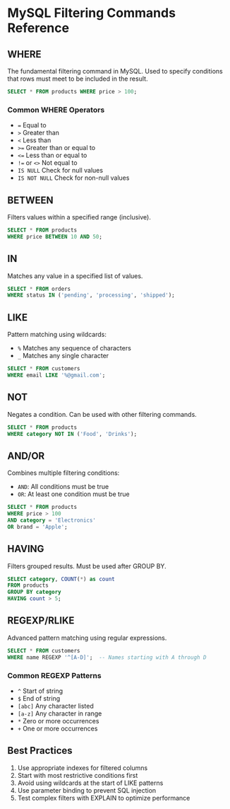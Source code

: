 # MySQL Filtering Commands Reference

## WHERE
The fundamental filtering command in MySQL. Used to specify conditions that rows must meet to be included in the result.

```sql
SELECT * FROM products WHERE price > 100;
```

### Common WHERE Operators
- `=` Equal to
- `>` Greater than
- `<` Less than
- `>=` Greater than or equal to
- `<=` Less than or equal to
- `!=` or `<>` Not equal to
- `IS NULL` Check for null values
- `IS NOT NULL` Check for non-null values

## BETWEEN
Filters values within a specified range (inclusive).

```sql
SELECT * FROM products 
WHERE price BETWEEN 10 AND 50;
```

## IN
Matches any value in a specified list of values.

```sql
SELECT * FROM orders 
WHERE status IN ('pending', 'processing', 'shipped');
```

## LIKE
Pattern matching using wildcards:
- `%` Matches any sequence of characters
- `_` Matches any single character

```sql
SELECT * FROM customers 
WHERE email LIKE '%@gmail.com';
```

## NOT
Negates a condition. Can be used with other filtering commands.

```sql
SELECT * FROM products 
WHERE category NOT IN ('Food', 'Drinks');
```

## AND/OR
Combines multiple filtering conditions:
- `AND`: All conditions must be true
- `OR`: At least one condition must be true

```sql
SELECT * FROM products 
WHERE price > 100 
AND category = 'Electronics' 
OR brand = 'Apple';
```

## HAVING
Filters grouped results. Must be used after GROUP BY.

```sql
SELECT category, COUNT(*) as count 
FROM products 
GROUP BY category 
HAVING count > 5;
```

## REGEXP/RLIKE
Advanced pattern matching using regular expressions.

```sql
SELECT * FROM customers 
WHERE name REGEXP '^[A-D]';  -- Names starting with A through D
```

### Common REGEXP Patterns
- `^` Start of string
- `$` End of string
- `[abc]` Any character listed
- `[a-z]` Any character in range
- `*` Zero or more occurrences
- `+` One or more occurrences

## Best Practices
1. Use appropriate indexes for filtered columns
2. Start with most restrictive conditions first
3. Avoid using wildcards at the start of LIKE patterns
4. Use parameter binding to prevent SQL injection
5. Test complex filters with EXPLAIN to optimize performance